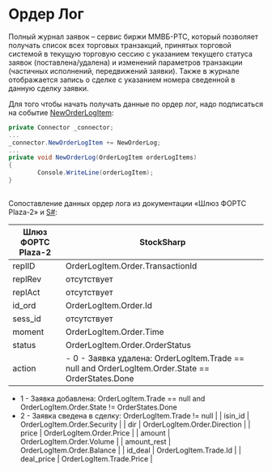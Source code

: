 # Ордер Лог

Полный журнал заявок – сервис биржи ММВБ\-РТС, который позволяет получать список всех торговых транзакций, принятых торговой системой в текущую торговую сессию с указанием текущего статуса заявок (поставлена\/удалена) и изменений параметров транзакции (частичных исполнений, передвижений заявки). Также в журнале отображается запись о сделке с указанием номера сведенной в данную сделку заявки.

Для того чтобы начать получать данные по ордер лог, надо подписаться на событие [NewOrderLogItem](xref:StockSharp.Algo.Connector.NewOrderLogItem):

```cs
private Connector _connector;
...
_connector.NewOrderLogItem += NewOrderLog;
...
private void NewOrderLog(OrderLogItem orderLogItems)
{
		Console.WriteLine(orderLogItem);                
}
		
```

Сопоставление данных ордер лога из документации «Шлюз ФОРТС Plaza\-2» и [S\#](StockSharpAbout.md):

| Шлюз ФОРТС Plaza\-2 | StockSharp                                                                                                                                                                                                                                                                       |
| ------------------- | -------------------------------------------------------------------------------------------------------------------------------------------------------------------------------------------------------------------------------------------------------------------------------- |
| replID              | OrderLogItem.Order.TransactionId                                                                                                                                                                                                                                                 |
| replRev             | отсутствует                                                                                                                                                                                                                                                                      |
| replAct             | отсутствует                                                                                                                                                                                                                                                                      |
| id\_ord             | OrderLogItem.Order.Id                                                                                                                                                                                                                                                            |
| sess\_id            | отсутствует                                                                                                                                                                                                                                                                      |
| moment              | OrderLogItem.Order.Time                                                                                                                                                                                                                                                          |
| status              | OrderLogItem.Order.OrderStatus                                                                                                                                                                                                                                                   |
| action              | - 0 \- Заявка удалена: OrderLogItem.Trade \=\= null and OrderLogItem.Order.State \=\= OrderStates.Done
- 1 \- Заявка добавлена: OrderLogItem.Trade \=\= null and OrderLogItem.Order.State \!\= OrderStates.Done
- 2 \- Заявка сведена в сделку: OrderLogItem.Trade \!\= null
 |
| isin\_id            | OrderLogItem.Order.Security                                                                                                                                                                                                                                                      |
| dir                 | OrderLogItem.Order.Direction                                                                                                                                                                                                                                                     |
| price               | OrderLogItem.Order.Price                                                                                                                                                                                                                                                         |
| amount              | OrderLogItem.Order.Volume                                                                                                                                                                                                                                                        |
| amount\_rest        | OrderLogItem.Order.Balance                                                                                                                                                                                                                                                       |
| id\_deal            | OrderLogItem.Trade.Id                                                                                                                                                                                                                                                            |
| deal\_price         | OrderLogItem.Trade.Price                                                                                                                                                                                                                                                         |
